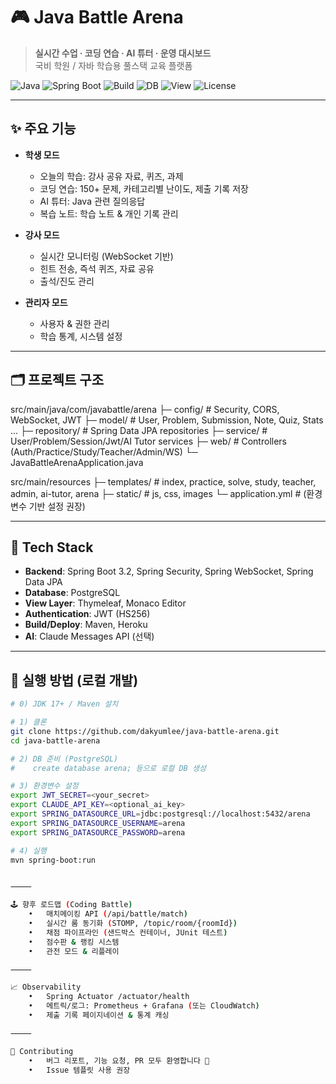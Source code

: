 # 🎮 Java Battle Arena

> **실시간 수업 · 코딩 연습 · AI 튜터 · 운영 대시보드**  
> 국비 학원 / 자바 학습용 풀스택 교육 플랫폼

![Java](https://img.shields.io/badge/Java-17+-red)
![Spring Boot](https://img.shields.io/badge/Spring%20Boot-3.2-brightgreen)
![Build](https://img.shields.io/badge/Build-Maven-blue)
![DB](https://img.shields.io/badge/DB-PostgreSQL-4169E1)
![View](https://img.shields.io/badge/View-Thymeleaf-orange)
![License](https://img.shields.io/badge/License-MIT-black)

---

## ✨ 주요 기능

- **학생 모드**
  - 오늘의 학습: 강사 공유 자료, 퀴즈, 과제
  - 코딩 연습: 150+ 문제, 카테고리별 난이도, 제출 기록 저장
  - AI 튜터: Java 관련 질의응답
  - 복습 노트: 학습 노트 & 개인 기록 관리

- **강사 모드**
  - 실시간 모니터링 (WebSocket 기반)
  - 힌트 전송, 즉석 퀴즈, 자료 공유
  - 출석/진도 관리

- **관리자 모드**
  - 사용자 & 권한 관리
  - 학습 통계, 시스템 설정

---

## 🗂 프로젝트 구조

src/main/java/com/javabattle/arena
├─ config/        # Security, CORS, WebSocket, JWT
├─ model/         # User, Problem, Submission, Note, Quiz, Stats …
├─ repository/    # Spring Data JPA repositories
├─ service/       # User/Problem/Session/Jwt/AI Tutor services
├─ web/           # Controllers (Auth/Practice/Study/Teacher/Admin/WS)
└─ JavaBattleArenaApplication.java

src/main/resources
├─ templates/     # index, practice, solve, study, teacher, admin, ai-tutor, arena
├─ static/        # js, css, images
└─ application.yml   # (환경변수 기반 설정 권장)

---

## 🧰 Tech Stack

- **Backend**: Spring Boot 3.2, Spring Security, Spring WebSocket, Spring Data JPA  
- **Database**: PostgreSQL  
- **View Layer**: Thymeleaf, Monaco Editor  
- **Authentication**: JWT (HS256)  
- **Build/Deploy**: Maven, Heroku  
- **AI**: Claude Messages API (선택)

---

## 🚀 실행 방법 (로컬 개발)

```bash
# 0) JDK 17+ / Maven 설치

# 1) 클론
git clone https://github.com/dakyumlee/java-battle-arena.git
cd java-battle-arena

# 2) DB 준비 (PostgreSQL)
#    create database arena; 등으로 로컬 DB 생성

# 3) 환경변수 설정
export JWT_SECRET=<your_secret>
export CLAUDE_API_KEY=<optional_ai_key>
export SPRING_DATASOURCE_URL=jdbc:postgresql://localhost:5432/arena
export SPRING_DATASOURCE_USERNAME=arena
export SPRING_DATASOURCE_PASSWORD=arena

# 4) 실행
mvn spring-boot:run


⸻

🕹 향후 로드맵 (Coding Battle)
	•	매치메이킹 API (/api/battle/match)
	•	실시간 룸 동기화 (STOMP, /topic/room/{roomId})
	•	채점 파이프라인 (샌드박스 컨테이너, JUnit 테스트)
	•	점수판 & 랭킹 시스템
	•	관전 모드 & 리플레이

⸻

📈 Observability
	•	Spring Actuator /actuator/health
	•	메트릭/로그: Prometheus + Grafana (또는 CloudWatch)
	•	제출 기록 페이지네이션 & 통계 캐싱

⸻

🤝 Contributing
	•	버그 리포트, 기능 요청, PR 모두 환영합니다 🎉
	•	Issue 템플릿 사용 권장


